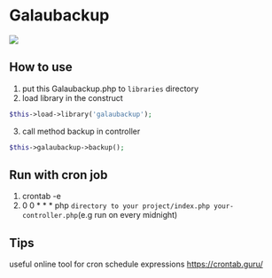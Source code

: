 # Galaubackup

<img src="https://steamuserimages-a.akamaihd.net/ugc/775103339588109595/7DCF3FC0B7CF627C56BB6FD073DB01A691E938E8/">

## How to use
1. put this Galaubackup.php to `libraries` directory
2. load library in the construct

```php
$this->load->library('galaubackup');
```
3. call method backup in controller

```php
$this->galaubackup->backup();
```

## Run with cron job 
1. crontab -e
2. 0 0 * * * php `directory to your project/index.php your-controller.php`(e.g run on every midnight)

## Tips 
useful online tool for cron schedule expressions
https://crontab.guru/
